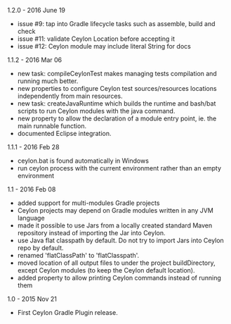 1.2.0 - 2016 June 19

* issue #9: tap into Gradle lifecycle tasks such as assemble, build and check
* issue #11: validate Ceylon Location before accepting it
* issue #12: Ceylon module may include literal String for docs

1.1.2 - 2016 Mar 06

* new task: compileCeylonTest makes managing tests compilation and running much better.
* new properties to configure Ceylon test sources/resources locations independently from main resources.
* new task: createJavaRuntime which builds the runtime and bash/bat scripts to run Ceylon modules with the java command.
* new property to allow the declaration of a module entry point, ie. the main runnable function.
* documented Eclipse integration.

1.1.1 - 2016 Feb 28

* ceylon.bat is found automatically in Windows
* run ceylon process with the current environment rather than an empty environment

1.1 - 2016 Feb 08

* added support for multi-modules Gradle projects
* Ceylon projects may depend on Gradle modules written in any JVM language
* made it possible to use Jars from a locally created standard Maven repository instead of importing the Jar into Ceylon.
* use Java flat classpath by default. Do not try to import Jars into Ceylon repo by default.
* renamed 'flatClassPath' to 'flatClasspath'.
* moved location of all output files to under the project buildDirectory, except Ceylon modules
  (to keep the Ceylon default location).
* added property to allow printing Ceylon commands instead of running them

1.0 - 2015 Nov 21

* First Ceylon Gradle Plugin release.